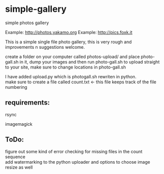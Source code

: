 # simple-gallery
simple photos gallery

Example: http://photos.yakamo.org
Example: http://pics.foxk.it

This is a simple single file photo gallery, this is very rough and improvements n suggestions welcome.

create a folder on your computer called photos-upload/ and place photo-gall.sh in it, dump your images and then run photo-gall.sh to upload straight to your site, make sure to change locations in photo-gall.sh

I have added upload.py which is photogall.sh rewriten in python.  
make sure to create a file called count.txt <- this file keeps track of the file numbering  

requirements:
-------------
rsync

imagemagick

ToDo:
-----

figure out some kind of error checking for missing files in the count sequence  
add watermarking to the python uploader and options to choose image resize as well  
